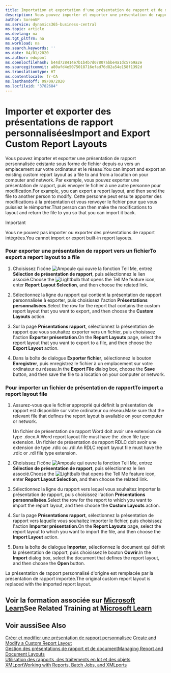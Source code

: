 ```yaml
---
title: Importation et exportation d'une présentation de rapport et de document | Microsoft Docs
description: Vous pouvez importer et exporter une présentation de rapport personnalisée existante sous forme de fichier depuis ou vers un emplacement sur votre ordinateur et le réseau.
author: SorenGP
ms.service: dynamics365-business-central
ms.topic: article
ms.devlang: na
ms.tgt_pltfrm: na
ms.workload: na
ms.search.keywords: ''
ms.date: 04/01/2020
ms.author: edupont
ms.openlocfilehash: b44d728414e7b1b4b7d07807abbe4a1dc5769a2e
ms.sourcegitcommit: a80afd4e5075018716efad76d82a54e158f1392d
ms.translationtype: HT
ms.contentlocale: fr-CA
ms.lasthandoff: 09/09/2020
ms.locfileid: "3782684"
---
```

# <a name="import-and-export-custom-report-layouts"></a><span data-ttu-id="2f9d6-103">Importer et exporter des présentations de rapport personnalisées</span><span class="sxs-lookup"><span data-stu-id="2f9d6-103">Import and Export Custom Report Layouts</span></span>
<span data-ttu-id="2f9d6-104">Vous pouvez importer et exporter une présentation de rapport personnalisée existante sous forme de fichier depuis ou vers un emplacement sur votre ordinateur et le réseau.</span><span class="sxs-lookup"><span data-stu-id="2f9d6-104">You can import and export an existing custom report layout as a file to and from a location on your computer and network.</span></span> <span data-ttu-id="2f9d6-105">Par exemple, vous pouvez exporter une présentation de rapport, puis envoyer le fichier à une autre personne pour modification.</span><span class="sxs-lookup"><span data-stu-id="2f9d6-105">For example, you can export a report layout, and then send the file to another person to modify.</span></span> <span data-ttu-id="2f9d6-106">Cette personne peut ensuite apporter des modifications à la présentation et vous renvoyer le fichier pour que vous puissiez le réimporter.</span><span class="sxs-lookup"><span data-stu-id="2f9d6-106">That person can then make the modifications to layout and return the file to you so that you can import it back.</span></span>  

> [!IMPORTANT]  
>  <span data-ttu-id="2f9d6-107">Vous ne pouvez pas importer ou exporter des présentations de rapport intégrées.</span><span class="sxs-lookup"><span data-stu-id="2f9d6-107">You cannot import or export built-in report layouts.</span></span>  

### <a name="to-export-a-report-layout-to-a-file"></a><span data-ttu-id="2f9d6-108">Pour exporter une présentation de rapport vers un fichier</span><span class="sxs-lookup"><span data-stu-id="2f9d6-108">To export a report layout to a file</span></span>  

1.  <span data-ttu-id="2f9d6-109">Choisissez l'icône ![Ampoule qui ouvre la fonction Tell Me](media/ui-search/search_small.png "Dites-moi ce que vous voulez faire"), entrez **Sélection de présentation de rapport**, puis sélectionnez le lien associé.</span><span class="sxs-lookup"><span data-stu-id="2f9d6-109">Choose the ![Lightbulb that opens the Tell Me feature](media/ui-search/search_small.png "Tell me what you want to do") icon, enter **Report Layout Selection**, and then choose the related link.</span></span>  

2.  <span data-ttu-id="2f9d6-110">Sélectionnez la ligne du rapport qui contient la présentation de rapport personnalisée à exporter, puis choisissez l'action **Présentations personnalisées**.</span><span class="sxs-lookup"><span data-stu-id="2f9d6-110">Select the row for the report that contains the custom report layout that you want to export, and then choose the **Custom Layouts** action.</span></span>  

3.  <span data-ttu-id="2f9d6-111">Sur la page **Présentations rapport**, sélectionnez la présentation de rapport que vous souhaitez exporter vers un fichier, puis choisissez l'action **Exporter présentation**.</span><span class="sxs-lookup"><span data-stu-id="2f9d6-111">On the **Report Layouts** page, select the report layout that you want to export to a file, and then choose the **Export Layout** action.</span></span>  

4.  <span data-ttu-id="2f9d6-112">Dans la boîte de dialogue **Exporter fichier**, sélectionnez le bouton **Enregistrer**, puis enregistrez le fichier à un emplacement sur votre ordinateur ou réseau.</span><span class="sxs-lookup"><span data-stu-id="2f9d6-112">In the **Export File** dialog box, choose the **Save** button, and then save the file to a location on your computer or network.</span></span>  

### <a name="to-import-a-report-layout-file"></a><span data-ttu-id="2f9d6-113">Pour importer un fichier de présentation de rapport</span><span class="sxs-lookup"><span data-stu-id="2f9d6-113">To import a report layout file</span></span>  

1.  <span data-ttu-id="2f9d6-114">Assurez-vous que le fichier approprié qui définit la présentation de rapport est disponible sur votre ordinateur ou réseau.</span><span class="sxs-lookup"><span data-stu-id="2f9d6-114">Make sure that the relevant file that defines the report layout is available on your computer or network.</span></span>  

     <span data-ttu-id="2f9d6-115">Un fichier de présentation de rapport Word doit avoir une extension de type .docx.</span><span class="sxs-lookup"><span data-stu-id="2f9d6-115">A Word report layout file must have the .docx file type extension.</span></span> <span data-ttu-id="2f9d6-116">Un fichier de présentation de rapport RDLC doit avoir une extension de type .rdlc ou .rdl.</span><span class="sxs-lookup"><span data-stu-id="2f9d6-116">An RDLC report layout file must have the .rdlc or .rdl file type extension.</span></span>  

2.  <span data-ttu-id="2f9d6-117">Choisissez l'icône ![Ampoule qui ouvre la fonction Tell Me](media/ui-search/search_small.png "Dites-moi ce que vous voulez faire"), entrez **Sélection de présentation de rapport**, puis sélectionnez le lien associé.</span><span class="sxs-lookup"><span data-stu-id="2f9d6-117">Choose the ![Lightbulb that opens the Tell Me feature](media/ui-search/search_small.png "Tell me what you want to do") icon, enter **Report Layout Selection**, and then choose the related link.</span></span>  

3.  <span data-ttu-id="2f9d6-118">Sélectionnez la ligne du rapport vers lequel vous souhaitez importer la présentation de rapport, puis choisissez l'action **Présentations personnalisées**.</span><span class="sxs-lookup"><span data-stu-id="2f9d6-118">Select the row for the report to which you want to import the report layout, and then choose the **Custom Layouts** action.</span></span>  

4.  <span data-ttu-id="2f9d6-119">Sur la page **Présentations rapport**, sélectionnez la présentation de rapport vers laquelle vous souhaitez importer le fichier, puis choisissez l'action **Importer présentation**.</span><span class="sxs-lookup"><span data-stu-id="2f9d6-119">On the **Report Layouts** page, select the report layout to which you want to import the file, and then choose the **Import Layout** action.</span></span>  

5.  <span data-ttu-id="2f9d6-120">Dans la boîte de dialogue **Importer**, sélectionnez le document qui définit la présentation de rapport, puis choisissez le bouton **Ouvrir**.</span><span class="sxs-lookup"><span data-stu-id="2f9d6-120">In the **Import** dialog box, select the document that defines the report layout, and then choose the **Open** button.</span></span>  

 <span data-ttu-id="2f9d6-121">La présentation de rapport personnalisé d'origine est remplacée par la présentation de rapport importée.</span><span class="sxs-lookup"><span data-stu-id="2f9d6-121">The original custom report layout is replaced with the imported report layout.</span></span>  

## <a name="see-related-training-at-microsoft-learn"></a><span data-ttu-id="2f9d6-122">Voir la formation associée sur [Microsoft Learn](/learn/modules/change-documents-dynamics-365-business-central/index)</span><span class="sxs-lookup"><span data-stu-id="2f9d6-122">See Related Training at [Microsoft Learn](/learn/modules/change-documents-dynamics-365-business-central/index)</span></span>

## <a name="see-also"></a><span data-ttu-id="2f9d6-123">Voir aussi</span><span class="sxs-lookup"><span data-stu-id="2f9d6-123">See Also</span></span>  
 <span data-ttu-id="2f9d6-124">[Créer et modifier une présentation de rapport personnalisée](ui-how-create-custom-report-layout.md) </span><span class="sxs-lookup"><span data-stu-id="2f9d6-124">[Create and Modify a Custom Report Layout](ui-how-create-custom-report-layout.md) </span></span>  
 [<span data-ttu-id="2f9d6-125">Gestion des présentations de rapport et de document</span><span class="sxs-lookup"><span data-stu-id="2f9d6-125">Managing Report and Document Layouts</span></span>](ui-manage-report-layouts.md)  
 [<span data-ttu-id="2f9d6-126">Utilisation des rapports, des traitements en lot et des objets XMLport</span><span class="sxs-lookup"><span data-stu-id="2f9d6-126">Working with Reports, Batch Jobs, and XMLports</span></span>](ui-work-report.md)    
